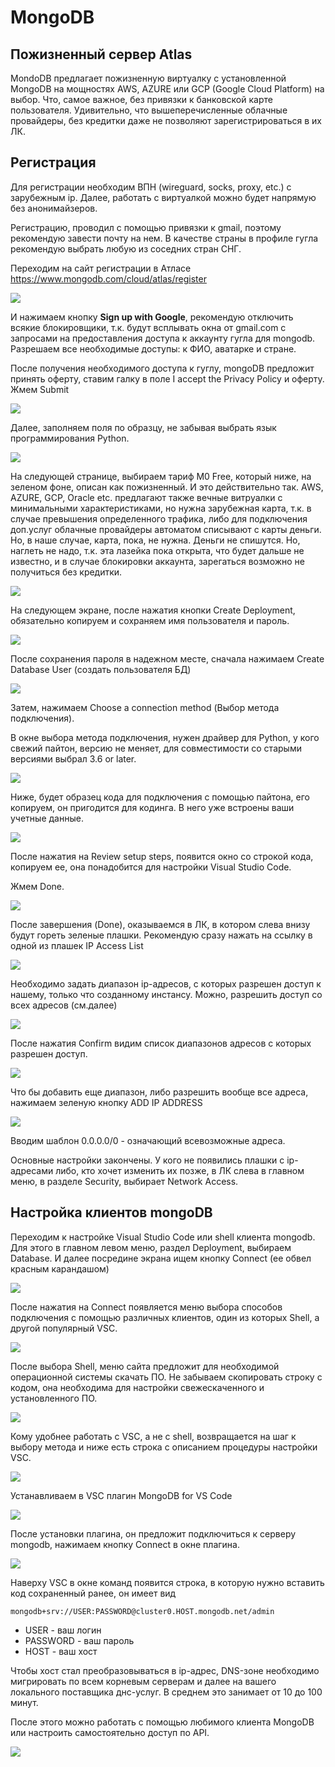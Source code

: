 # MongoDB

## Пожизненный сервер Atlas

MondoDB предлагает пожизненную виртуалку с установленной MongoDB на мощностях AWS, AZURE или GCP (Google Cloud Platform) на выбор. Что, самое важное, без привязки к банковской карте пользователя.
Удивительно, что вышеперечисленные облачные провайдеры, без кредитки даже не позволяют зарегистрироваться в их ЛК.

## Регистрация

Для регистрации необходим ВПН (wireguard, socks, proxy, etc.) с зарубежным ip. Далее, работать с виртуалкой можно будет напрямую без анонимайзеров.

Регистрацию, проводил с помощью привязки к gmail, поэтому рекомендую завести почту на нем. В качестве страны в профиле гугла рекомендую выбрать любую из соседних стран СНГ.

Переходим на сайт регистрации в Атласе https://www.mongodb.com/cloud/atlas/register

<img src=pics/01.png>

И нажимаем кнопку **Sign up with Google**, рекомендую отключить всякие блокировщики, т.к. будут всплывать окна от gmail.com с запросами на предоставления доступа к аккаунту гугла для mongodb. Разрешаем все необходимые доступы: к ФИО, аватарке и стране.

После получения необходимого доступа к гуглу, mongoDB предложит принять оферту, ставим галку в поле I accept the Privacy Policy и оферту. Жмем Submit

<img src=pics/02.png>

Далее, заполняем поля по образцу, не забывая выбрать язык программирования Python.

<img src=pics/03.png>

На следующей странице, выбираем тариф M0 Free, который ниже, на зеленом фоне, описан как пожизненный. И это действительно так. AWS, AZURE, GCP, Oracle etc. предлагают также вечные витруалки с минимальными характеристиками, но нужна зарубежная карта, т.к. в случае превышения определенного трафика, либо для подключения доп.услуг облачные провайдеры автоматом списывают с карты деньги. Но, в наше случае, карта, пока, не нужна. Деньги не спишутся. Но, наглеть не надо, т.к. эта лазейка пока открыта, что будет дальше не известно, и в случае блокировки аккаунта, зарегаться возможно не получиться без кредитки.

<img src=pics/04.png>

На следующем экране, после нажатия кнопки Create Deployment, обязательно копируем и сохраняем имя пользователя и пароль.

<img src=pics/05.png>

После сохранения пароля в надежном месте, сначала нажимаем Create Database User (создать пользователя БД)

<img src=pics/06.png>

Затем, нажимаем Choose a connection method (Выбор метода подключения).

В окне выбора метода подключения, нужен драйвер для Python, у кого свежий пайтон, версию не меняет, для совместимости со старыми версиями выбрал 3.6 or later.

<img src=pics/07.png>

Ниже, будет образец кода для подключения с помощью пайтона, его копируем, он пригодится для кодинга. В него уже встроены ваши учетные данные.

<img src=pics/08.png>

После нажатия на Review setup steps, появится окно со строкой кода, копируем ее, она понадобится для настройки Visual Studio Code.

Жмем Done.

<img src=pics/09.png>

После завершения (Done), оказываемся в ЛК, в котором слева внизу будут гореть зеленые плашки. Рекомендую сразу нажать на ссылку в одной из плашек IP Access List

<img src=pics/10.png>

Необходимо задать диапазон ip-адресов, с которых разрешен доступ к нашему, только что созданному инстансу. Можно, разрешить доступ со всех адресов (см.далее)

<img src=pics/11.png>

После нажатия Confirm видим список диапазонов адресов с которых разрешен доступ.

<img src=pics/12.png>

Что бы добавить еще диапазон, либо разрешить вообще все адреса, нажимаем зеленую кнопку ADD IP ADDRESS

<img src=pics/13.png>

Вводим шаблон 0.0.0.0/0 - означающий всевозможные адреса.

Основные настройки закончены. У кого не появились плашки с ip-адресами либо, кто хочет изменить их позже, в ЛК слева в главном меню, в разделе Security, выбирает Network Access.

## Настройка клиентов mongoDB

Переходим к настройке Visual Studio Code или shell клиента mongodb. Для этого в главном левом меню, раздел Deployment, выбираем Database. И далее посредине экрана ищем кнопку Connect (ее обвел красным карандашом)

<img src=pics/15.png>

После нажатия на Connect появляется меню выбора способов подключения с помощью различных клиентов, один из которых Shell, а другой популярный VSC.

<img src=pics/16.png>

После выбора Shell, меню сайта предложит для необходимой операционной системы скачать ПО. Не забываем скопировать строку с кодом, она необходима для настройки свежескаченного и установленного ПО.

<img src=pics/17.png>

Кому удобнее работать с VSC, а не с shell, возвращается на шаг к выбору метода и ниже есть строка с описанием процедуры настройки VSC.

<img src=pics/18.png>

Устанавливаем в VSC плагин MongoDB for VS Code

<img src=pics/19.png>

После установки плагина, он предложит подключиться к серверу mongodb, нажимаем кнопку Connect в окне плагина.

<img src=pics/20.png>

Наверху VSC в окне команд появится строка, в которую нужно вставить код сохраненный ранее, он имеет вид

```
mongodb+srv://USER:PASSWORD@cluster0.HOST.mongodb.net/admin
```

- USER - ваш логин
- PASSWORD - ваш пароль
- HOST - ваш хост

Чтобы хост стал преобразовываться в ip-адрес, DNS-зоне необходимо мигрировать по всем корневым серверам и далее на вашего локального поставщика днс-услуг. В среднем это занимает от 10 до 100 минут.

После этого можно работать с помощью любимого клиента MongoDB или настроить самостоятельно доступ по API.

<img src=pics/21.png>
